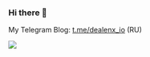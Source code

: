 ### Hi there 👋

My Telegram Blog: <a href="https://t.me/dealenx_io">t.me/dealenx_io</a> (RU)

<img src="https://mini.s-shot.ru/1024x768/JPEG/1024/Z100/?https://t.me/s/dealenx_io"/>

<!--
**dealenx/dealenx** is a ✨ _special_ ✨ repository because its `README.md` (this file) appears on your GitHub profile.

Here are some ideas to get you started:

- 🔭 I’m currently working on ...
- 🌱 I’m currently learning ...
- 👯 I’m looking to collaborate on ...
- 🤔 I’m looking for help with ...
- 💬 Ask me about ...
- 📫 How to reach me: ...
- 😄 Pronouns: ...
- ⚡ Fun fact: ...
-->
